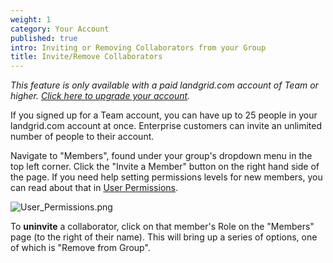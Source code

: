 ```yaml
---
weight: 1
category: Your Account
published: true
intro: Inviting or Removing Collaborators from your Group
title: Invite/Remove Collaborators
---
```

_This feature is only available with a paid landgrid.com account of Team or higher. [Click here to upgrade your account](https://landgrid.com/plans)._

If you signed up for a Team account, you can have up to 25 people in your landgrid.com account at once. Enterprise customers can invite an unlimited number of people to their account.

Navigate to "Members", found under your group's dropdown menu in the top left corner. Click the "Invite a Member" button on the right hand side of the page. If you need help setting permissions levels for new members, you can read about that in [User Permissions](https://support.landgrid.com/articles/user-permissions/).

![User_Permissions.png]({{site.baseurl}}/img/User_Permissions.png)


To **uninvite** a collaborator, click on that member's Role on the "Members" page (to the right of their name). This will bring up a series of options, one of which is "Remove from Group".
